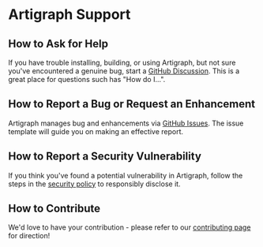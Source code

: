 # Artigraph Support

## How to Ask for Help

If you have trouble installing, building, or using Artigraph, but not sure you've encountered a genuine bug, start a [GitHub Discussion](https://github.com/artigraph/artigraph/discussions). This is a great place for questions such has "How do I...".

## How to Report a Bug or Request an Enhancement

Artigraph manages bug and enhancements via [GitHub Issues](https://github.com/lfai/artigraph/issues). The issue template will guide you on making an effective report.

## How to Report a Security Vulnerability

If you think you've found a potential vulnerability in Artigraph, follow the steps in the [security policy](SECURITY.md) to responsibly disclose it.

## How to Contribute

We'd love to have your contribution - please refer to our [contributing page](CONTRIBUTING.md) for direction!
